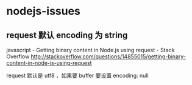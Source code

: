 # nodejs-issues

## request 默认 encoding 为 string

javascript - Getting binary content in Node.js using request - Stack Overflow http://stackoverflow.com/questions/14855015/getting-binary-content-in-node-js-using-request

request 默认是 utf8 ，如果要 buffer 要设置 encoding: null
